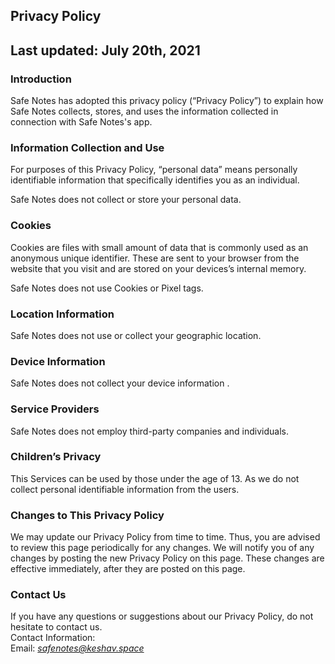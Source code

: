 Privacy Policy 
----------------

## Last updated: July 20th, 2021

### Introduction  
Safe Notes has adopted this privacy policy (“Privacy Policy”) to explain how Safe Notes collects, stores, and uses the information collected in connection with Safe Notes's app.

### Information Collection and Use  
For purposes of this Privacy Policy, “personal data” means personally identifiable information that specifically identifies you as an individual.

Safe Notes does not collect or store your personal data.

### Cookies  
Cookies are files with small amount of data that is commonly used as an anonymous unique identifier. These are sent to your browser from the website that you visit and are stored on your devices’s internal memory.  

Safe Notes does not use Cookies or Pixel tags.

### Location Information  
Safe Notes does not use or collect your geographic location.

### Device Information  
Safe Notes does not collect your device information .

### Service Providers  
Safe Notes does not employ third-party companies and individuals.  

### Children’s Privacy  
This Services can be used by those under the age of 13. As we do not collect personal identifiable information from the users. 

### Changes to This Privacy Policy  
We may update our Privacy Policy from time to time. Thus, you are advised to review this page periodically for any changes. We will notify you of any changes by posting the new Privacy Policy on this page. These changes are effective immediately, after they are posted on this page.  

### Contact Us  
If you have any questions or suggestions about our Privacy Policy, do not hesitate to contact us.  
Contact Information:  
Email: *[safenotes@keshav.space](mailto:safenotes@keshav.space?subject=%5BSafe%20Notes%5D%20Privacy%20Policy)*  
